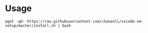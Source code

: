# Usage

```shell
wget -qO- https://raw.githubusercontent.com/chaseoli/vscode-vm-setup/master/install.sh | bash 
```

